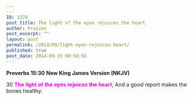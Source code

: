 ```yaml
---
---
ID: 1378
post_title: The light of the eyes rejoices the heart
author: Praison
post_excerpt: ""
layout: post
permalink: /2014/09/light-eyes-rejoices-heart/
published: true
post_date: 2014-09-15 08:58:56
---
```

<strong>Proverbs 15:30</strong>
<strong> New King James Version (NKJV)</strong>

30 <span style="color: #ff00ff;"><strong>The light of the eyes rejoices the heart</strong></span>,
And a good report makes the bones healthy.